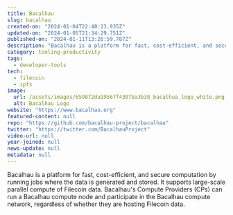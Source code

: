 ```yaml
---
title: Bacalhau
slug: bacalhau
created-on: "2024-01-04T22:40:23.935Z"
updated-on: "2024-01-05T21:34:29.751Z"
published-on: "2024-01-11T13:26:59.787Z"
description: "Bacalhau is a platform for fast, cost-efficient, and secure computation by running jobs where the data is generated and stored."
category: tooling-productivity
tags:
  - developer-tools
tech:
  - filecoin
  - ipfs
image:
  url: /assets/images/659872da19567f4307ba3b38_bacalhua_logo_white.png
  alt: Bacalhau Logo
website: "https://www.bacalhau.org"
featured-content: null
repo: "https://github.com/bacalhau-project/bacalhau"
twitter: "https://twitter.com/BacalhauProject"
video-url: null
year-joined: null
news-update: null
metadata: null
---
```


Bacalhau is a platform for fast, cost-efficient, and secure computation by running jobs where the data is generated and stored. It supports large-scale parallel compute of Filecoin data. Bacalhau's Compute Providers (CPs) can run a Bacalhau compute node and participate in the Bacalhau compute network, regardless of whether they are hosting Filecoin data.
